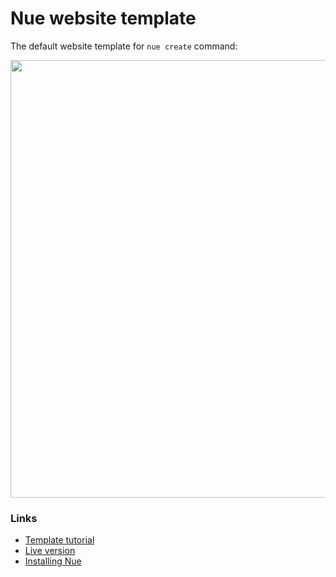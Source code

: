 
# Nue website template

The default website template for `nue create` command:

<a href="https://simple-blog.nuejs.org/"><img src="https://nuejs.org/img/blog-hero-big.png" width="700"></a>

### Links

- [Template tutorial](https://nuejs.org/docs/tutorial.html)
- [Live version](https://simple-blog.nuejs.org/)
- [Installing Nue](https://nuejs.org/docs/installation.html)
